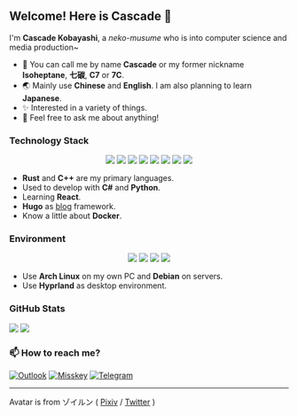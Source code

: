 ## Welcome! Here is Cascade 🌠

I'm **Cascade Kobayashi**, a *neko-musume* who is into computer science and media production~

- 👋 You can call me by name **Cascade** or my former nickname **Isoheptane**, **七碳**, **C7** or **7C**.
- 🌏 Mainly use **Chinese** and **English**. I am also planning to learn **Japanese**.
- ✨ Interested in a variety of things.
- 💬 Feel free to ask me about anything!

### Technology Stack

<div align="center">
  <img src="https://img.shields.io/badge/Rust-000000?style=for-the-badge&logo=rust&logoColor=white" />
  <img src="https://img.shields.io/badge/C%2B%2B-00599C?style=for-the-badge&logo=c%2B%2B&logoColor=white" />
  <img src="https://img.shields.io/badge/C%23-239120?style=for-the-badge&logo=csharp&logoColor=white" />
  <img src="https://img.shields.io/badge/Python-FFD43B?style=for-the-badge&logo=python&logoColor=blue" />
  <img src="https://img.shields.io/badge/React-20232A?style=for-the-badge&logo=react&logoColor=61DAFB" />
  <img src="https://img.shields.io/badge/Hugo-FF4088?style=for-the-badge&logo=hugo&logoColor=white" />
  <img src="https://img.shields.io/badge/GIT-E44C30?style=for-the-badge&logo=git&logoColor=white" />
  <img src="https://img.shields.io/badge/Docker-2CA5E0?style=for-the-badge&logo=docker&logoColor=white" />
</div>

- **Rust** and **C++** are my primary languages.
- Used to develop with **C#** and **Python**.
- Learning **React**.
- **Hugo** as [blog](https://blog.cascade.moe/) framework.
- Know a little about **Docker**.

### Environment 

<div align="center">
  <a href="https://archlinux.org/"><img src="https://img.shields.io/badge/Arch_Linux-1793D1?style=for-the-badge&logo=arch-linux&logoColor=white" /></a>
  <a href="https://www.debian.org/"><img src="https://img.shields.io/badge/Debian-A81D33?style=for-the-badge&logo=debian&logoColor=white" /></a>
  <a href="https://alacritty.org/"><img src="https://img.shields.io/badge/Alacritty-F46D01?style=for-the-badge&logo=alacritty&logoColor=white" /></a>
  <a href="https://www.mozilla.org/"><img src="https://img.shields.io/badge/Firefox-FF7139?style=for-the-badge&logo=Firefox-Browser&logoColor=white" /></a>
</div>

- Use **Arch Linux** on my own PC and **Debian** on servers.
- Use **Hyprland** as desktop environment.

### GitHub Stats
![](https://github-readme-stats.vercel.app/api?username=Isoheptane&show_icons=true&text_bold=false&bg_color=242930&border_color=0000&title_color=fff&text_color=afbac4&icon_color=57cc8a&ring_color=57cc8a&border_radius=20)
![](https://github-readme-stats.vercel.app/api/top-langs/?username=Isoheptane&layout=compact&bg_color=242930&border_color=0000&title_color=fff&text_color=afbac4&border_radius=20)

### 📫 How to reach me?

[![Outlook](https://img.shields.io/badge/chomodiso@outlook.com-0078D4?style=for-the-badge&logo=microsoft-outlook&logoColor=white)](mailto:chomodiso@outlook.com)
[![Misskey](https://img.shields.io/badge/@Isoheptane-A1CA03?style=for-the-badge&logo=Misskey&logoColor=white)](https://misskey.cascade.moe/@Isoheptane)
[![Telegram](https://img.shields.io/badge/@Isoheptane-2CA5E0?style=for-the-badge&logo=telegram&logoColor=white)](https://t.me/Isoheptane)

- - -

Avatar is from ゾイルン ( [Pixiv](https://www.pixiv.net/users/2882559) / [Twitter](https://twitter.com/Zoirun) )
